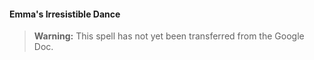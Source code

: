 #### Emma's Irresistible Dance
<!-- previously "Irresistible Dance" -->
<!-- markdownlint-disable-next-line no-emphasis-as-heading -->

> **Warning:**
> This spell has not yet been transferred from the Google Doc.

